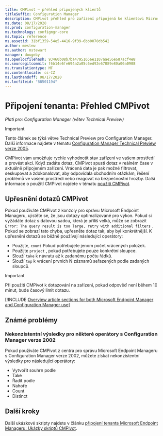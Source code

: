 ```yaml
---
title: CMPivot – přehled připojených klientů
titleSuffix: Configuration Manager
description: CMPivot přehled pro zařízení připojená ke klientovi Microsoft Endpoint Manager.
ms.date: 08/17/2020
ms.prod: configuration-manager
ms.technology: configmgr-core
ms.topic: reference
ms.assetid: 31bf1359-54e5-4416-9f39-6bb0070db542
author: mestew
ms.author: mstewart
manager: dougeby
ms.openlocfilehash: 93460b08b7ba47951656e1107aae56e687acf4e8
ms.sourcegitcommit: f6b14e6fe694a2a05c6ed92e67089e80a00a0908
ms.translationtype: MT
ms.contentlocale: cs-CZ
ms.lasthandoff: 08/17/2020
ms.locfileid: "88501194"
---
```

# <a name="tenant-attach-cmpivot-overview"></a>Připojení tenanta: Přehled CMPivot

*Platí pro: Configuration Manager (větev Technical Preview)*

> [!Important]
> Tento článek se týká větve Technical Preview pro Configuration Manager. Další informace najdete v tématu [Configuration Manager Technical Preview verze 2005](../core/get-started/2020/technical-preview-2005.md#bkmk_cmpivot).

CMPivot vám umožňuje rychle vyhodnotit stav zařízení ve vašem prostředí a provést akci. Když zadáte dotaz, CMPivot spustí dotaz v reálném čase v aktuálně připojeném zařízení. Vrácená data je pak možné filtrovat, seskupovat a zdokonalovat, aby odpovídala obchodním otázkám, řešení problémů ve vašem prostředí nebo reagovat na bezpečnostní hrozby. Další informace o použití CMPivot najdete v tématu [použití CMPivot](../core/servers/manage/cmpivot.md).

## <a name="refine-cmpivot-queries"></a><a name="bkmk_refine"></a> Upřesnění dotazů CMPivot

Pokud používáte CMPivot z konzoly pro správu Microsoft Endpoint Manageru, ujistěte se, že jsou dotazy optimalizované pro výkon. Pokud si vyžádáte dotaz s datovou sadou, která je příliš velká, může se zobrazit `Error: The query result is too large, retry with additional filters` . Pokud se zobrazí tato chyba, upřesněte dotaz tak, aby byl konkrétnější. K upřesnění dotazů se běžně používají následující operátory:

- Použijte, `count` Pokud potřebujete jenom počet vrácených položek.
- Použijte `project` , pokud potřebujete pouze konkrétní sloupce.
- Slouží `take` k návratu až k zadanému počtu řádků.
- Slouží `top` k vrácení prvních N záznamů seřazených podle zadaných sloupců.

> [!Important]
> Při použití CMPivot k dotazování na zařízení, pokud odpověď není během 10 minut, bude časový limit dotazu. <!--7802754-->


[!INCLUDE [Overview article sections for both Microsoft Endpoint Manager and Configuration Manager use](../core/servers/manage/includes/cmpivot-overview-shared.md)]

## <a name="known-issues"></a>Známé problémy

### <a name="inconsistent-results-for-some-operators-with-configuration-manager-version-2002"></a>Nekonzistentní výsledky pro některé operátory s Configuration Manager verze 2002
<!--7784718, 7884272-->
Pokud používáte CMPivot z centra pro správu Microsoft Endpoint Manageru s Configuration Manager verze 2002, můžete získat nekonzistentní výsledky pro následující operátory:

- Vytvořit souhrn podle
- Take
- Řadit podle
- Nahoře
- Count
- Distinct

## <a name="next-steps"></a>Další kroky

Další ukázkové skripty najdete v článku [připojení tenanta Microsoft Endpoint Manageru: Ukázky skriptů CMPivot](cmpivot-samples-attached.md).

